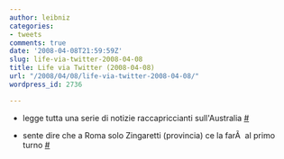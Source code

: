 ```yaml
---
author: leibniz
categories:
- tweets
comments: true
date: '2008-04-08T21:59:59Z'
slug: life-via-twitter-2008-04-08
title: Life via Twitter (2008-04-08)
url: "/2008/04/08/life-via-twitter-2008-04-08/"
wordpress_id: 2736

---
```

- legge tutta una serie di notizie raccapriccianti  sull'Australia [#](https://twitter.com/leibniz/statuses/784960438)

	
- sente dire che a Roma solo Zingaretti (provincia) ce la farÃ  al primo turno [#](https://twitter.com/leibniz/statuses/785163305)


